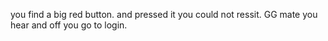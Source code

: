you find a big red button.
and pressed it you could not ressit.
GG mate you hear and off you go to login.

